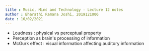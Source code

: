 ```yaml
---
title : Music, Mind and Technology - Lecture 12 notes
author : Bharathi Ramana Joshi, 2019121006
date : 16/02/2021
---
```


- Loudness : physical vs perceptual property
- Perception as brain's processing of information
- McGurk effect : visual information affecting auditory information
